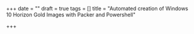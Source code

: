 +++
date = ""
draft = true
tags = []
title = "Automated creation of Windows 10 Horizon Gold Images with Packer and Powershell"

+++
